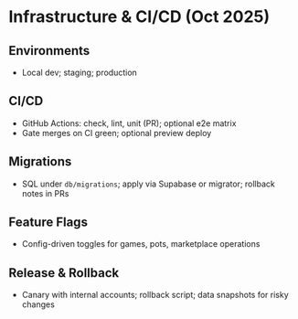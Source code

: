 # Infrastructure & CI/CD (Oct 2025)

## Environments
- Local dev; staging; production

## CI/CD
- GitHub Actions: check, lint, unit (PR); optional e2e matrix
- Gate merges on CI green; optional preview deploy

## Migrations
- SQL under `db/migrations`; apply via Supabase or migrator; rollback notes in PRs

## Feature Flags
- Config-driven toggles for games, pots, marketplace operations

## Release & Rollback
- Canary with internal accounts; rollback script; data snapshots for risky changes

